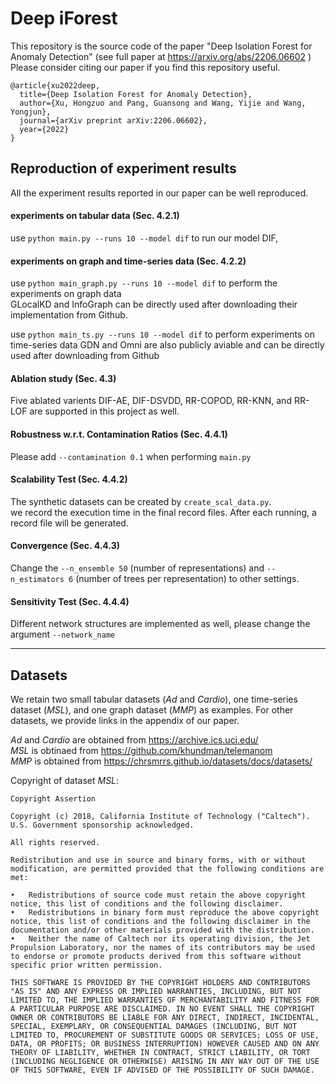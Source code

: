 # Deep iForest

This repository is the source code of the paper "Deep Isolation Forest for Anomaly Detection" (see full paper at https://arxiv.org/abs/2206.06602 )   
Please consider citing our paper if you find this repository useful.  

```
@article{xu2022deep,
  title={Deep Isolation Forest for Anomaly Detection},
  author={Xu, Hongzuo and Pang, Guansong and Wang, Yijie and Wang, Yongjun},
  journal={arXiv preprint arXiv:2206.06602},
  year={2022}
}
```


## Reproduction of experiment results
All the experiment results reported in our paper can be well reproduced. 

#### experiments on tabular data (Sec. 4.2.1)
use `python main.py --runs 10 --model dif` to run our model DIF,  

#### experiments on graph and time-series data (Sec. 4.2.2)
use `python main_graph.py --runs 10 --model dif` to perform the experiments on graph data  
GLocalKD and InfoGraph can be directly used after downloading their implementation from Github. 

use `python main_ts.py --runs 10 --model dif` to perform experiments on time-series data
GDN and Omni are also publicly aviable and can be directly used after downloading from Github

  
#### Ablation study (Sec. 4.3)
Five ablated varients DIF-AE, DIF-DSVDD, RR-COPOD, RR-KNN, and RR-LOF are supported in this project as well. 


#### Robustness w.r.t. Contamination Ratios (Sec. 4.4.1)
Please add `--contamination 0.1` when performing `main.py`

#### Scalability Test (Sec. 4.4.2)
The synthetic datasets can be created by `create_scal_data.py`.  
we record the execution time in the final record files. After each running, a record file will be generated. 

#### Convergence (Sec. 4.4.3)
Change the `--n_ensemble 50` (number of representations) and `--n_estimators 6` (number of trees per representation) to other settings.  


#### Sensitivity Test (Sec. 4.4.4)
Different network structures are implemented as well, please change the argument `--network_name`


---
## Datasets

We retain two small tabular datasets (*Ad* and *Cardio*), one time-series dataset (*MSL*), and one graph dataset (*MMP*) as examples.
For other datasets, we provide links in the appendix of our paper.

*Ad* and *Cardio* are obtained from https://archive.ics.uci.edu/  
*MSL* is obtinaed from https://github.com/khundman/telemanom  
*MMP* is obtained from https://chrsmrrs.github.io/datasets/docs/datasets/


  
  
Copyright of dataset *MSL*:
```
Copyright Assertion

Copyright (c) 2018, California Institute of Technology ("Caltech").  U.S. Government sponsorship acknowledged.

All rights reserved.

Redistribution and use in source and binary forms, with or without modification, are permitted provided that the following conditions are met:

•	Redistributions of source code must retain the above copyright notice, this list of conditions and the following disclaimer.
•	Redistributions in binary form must reproduce the above copyright notice, this list of conditions and the following disclaimer in the documentation and/or other materials provided with the distribution.
•	Neither the name of Caltech nor its operating division, the Jet Propulsion Laboratory, nor the names of its contributors may be used to endorse or promote products derived from this software without specific prior written permission.

THIS SOFTWARE IS PROVIDED BY THE COPYRIGHT HOLDERS AND CONTRIBUTORS "AS IS" AND ANY EXPRESS OR IMPLIED WARRANTIES, INCLUDING, BUT NOT LIMITED TO, THE IMPLIED WARRANTIES OF MERCHANTABILITY AND FITNESS FOR A PARTICULAR PURPOSE ARE DISCLAIMED. IN NO EVENT SHALL THE COPYRIGHT OWNER OR CONTRIBUTORS BE LIABLE FOR ANY DIRECT, INDIRECT, INCIDENTAL, SPECIAL, EXEMPLARY, OR CONSEQUENTIAL DAMAGES (INCLUDING, BUT NOT LIMITED TO, PROCUREMENT OF SUBSTITUTE GOODS OR SERVICES; LOSS OF USE, DATA, OR PROFITS; OR BUSINESS INTERRUPTION) HOWEVER CAUSED AND ON ANY THEORY OF LIABILITY, WHETHER IN CONTRACT, STRICT LIABILITY, OR TORT (INCLUDING NEGLIGENCE OR OTHERWISE) ARISING IN ANY WAY OUT OF THE USE OF THIS SOFTWARE, EVEN IF ADVISED OF THE POSSIBILITY OF SUCH DAMAGE.
```
